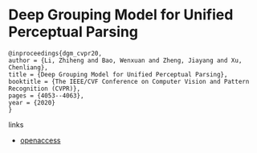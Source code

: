 # Deep Grouping Model for Unified Perceptual Parsing

```
@inproceedings{dgm_cvpr20,
author = {Li, Zhiheng and Bao, Wenxuan and Zheng, Jiayang and Xu, Chenliang},
title = {Deep Grouping Model for Unified Perceptual Parsing},
booktitle = {The IEEE/CVF Conference on Computer Vision and Pattern Recognition (CVPR)},
pages = {4053--4063},
year = {2020}
}
```

links
- [openaccess](http://openaccess.thecvf.com/content_CVPR_2020/html/Li_Deep_Grouping_Model_for_Unified_Perceptual_Parsing_CVPR_2020_paper.html)
